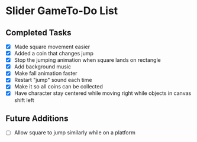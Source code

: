# Slider GameTo-Do List

## Completed Tasks
- [x] Made square movement easier
- [x] Added a coin that changes jump
- [x] Stop the jumping animation when square lands on rectangle
- [x] Add background music
- [x] Make fall animation faster
- [x] Restart "jump" sound each time
- [x] Make it so all coins can be collected
- [x] Have character stay centered while moving right while objects in canvas shift left

## Future Additions
- [ ] Allow square to jump similarly while on a platform